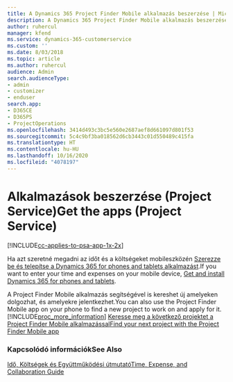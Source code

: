 ```yaml
---
title: A Dynamics 365 Project Finder Mobile alkalmazás beszerzése | MicrosoftDocs
description: A Dynamics 365 Project Finder Mobile alkalmazás beszerzése
author: ruhercul
manager: kfend
ms.service: dynamics-365-customerservice
ms.custom: ''
ms.date: 8/03/2018
ms.topic: article
ms.author: ruhercul
audience: Admin
search.audienceType:
- admin
- customizer
- enduser
search.app:
- D365CE
- D365PS
- ProjectOperations
ms.openlocfilehash: 3414d493c3bc5e560e2687aef8d661097d801f53
ms.sourcegitcommit: 5c4c9bf3ba018562d6cb3443c01d550489c415fa
ms.translationtype: HT
ms.contentlocale: hu-HU
ms.lasthandoff: 10/16/2020
ms.locfileid: "4078197"
---
```

# <a name="get-the-apps-project-service"></a><span data-ttu-id="8b84c-103">Alkalmazások beszerzése (Project Service)</span><span class="sxs-lookup"><span data-stu-id="8b84c-103">Get the apps (Project Service)</span></span>

[!INCLUDE[cc-applies-to-psa-app-1x-2x](../includes/cc-applies-to-psa-app-1x-2x.md)]

<span data-ttu-id="8b84c-104">Ha azt szeretné megadni az időt és a költségeket mobileszközén [Szerezze be és telepítse a Dynamics 365 for phones and tablets alkalmazást](https://docs.microsoft.com/dynamics365/mobile-app/dynamics-365-phones-tablets-users-guide).</span><span class="sxs-lookup"><span data-stu-id="8b84c-104">If you want to enter your time and expenses on your mobile device, [Get and install Dynamics 365 for phones and tablets](https://docs.microsoft.com/dynamics365/mobile-app/dynamics-365-phones-tablets-users-guide).</span></span>  
  
 <span data-ttu-id="8b84c-105">A Project Finder Mobile alkalmazás segítségével is kereshet új amelyeken dolgozhat, és amelyekre jelentkezhet.</span><span class="sxs-lookup"><span data-stu-id="8b84c-105">You can also use the Project Finder Mobile app on your phone to find a new project to work on and apply for it.</span></span> [!INCLUDE[proc_more_information](../includes/proc-more-information.md)] <span data-ttu-id="8b84c-106">[Keresse meg a következő projektet a Project Finder Mobile alkalmazással](../psa/find-next-project-finder-mobile-app.md)</span><span class="sxs-lookup"><span data-stu-id="8b84c-106">[Find your next project with the Project Finder Mobile app](../psa/find-next-project-finder-mobile-app.md)</span></span> 
  
### <a name="see-also"></a><span data-ttu-id="8b84c-107">Kapcsolódó információk</span><span class="sxs-lookup"><span data-stu-id="8b84c-107">See Also</span></span>  
 [<span data-ttu-id="8b84c-108">Idő, Költségek és Együttműködési útmutató</span><span class="sxs-lookup"><span data-stu-id="8b84c-108">Time, Expense, and Collaboration Guide</span></span>](../psa/time-expense-collaboration-guide.md)
